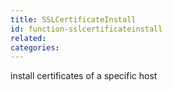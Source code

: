 ```yaml
---
title: SSLCertificateInstall
id: function-sslcertificateinstall
related:
categories:
---
```


install certificates of a specific host